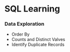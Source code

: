 # SQL Learning

### Data Exploration
- Order By
- Counts and Distinct Valves
- Identify Duplicate Records
